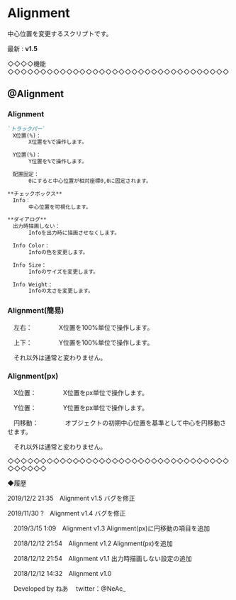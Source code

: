 
# Alignment

中心位置を変更するスクリプトです。

最新 : **v1.5**

◇◇◇◇機能◇◇◇◇◇◇◇◇◇◇◇◇◇◇◇◇◇◇◇◇◇◇◇◇◇◇◇◇◇◇◇◇◇◇

## @Alignment

### Alignment

```markdown
`トラックバー`
　X位置(%)：
　　　　X位置を%で操作します。

　Y位置(%)：
　　　　Y位置を%で操作します。

　配置固定：
　　　　0にすると中心位置が相対座標0,0に固定されます。
```

```markdown
**チェックボックス**
　Info：
　　　　中心位置を可視化します。
```
```markdown
**ダイアログ**
　出力時描画しない：
　　　　Infoを出力時に描画させなくします。

　Info Color：
　　　　Infoの色を変更します。

　Info Size：
　　　　Infoのサイズを変更します。

　Info Weight：
　　　　Infoの太さを変更します。

```



### Alignment(簡易)

　左右：
　　　　X位置を100%単位で操作します。

　上下：
　　　　Y位置を100%単位で操作します。

　それ以外は通常と変わりません。




### Alignment(px)

　X位置：
　　　　X位置をpx単位で操作します。

　Y位置：
　　　　Y位置をpx単位で操作します。

　円移動：
　　　　オブジェクトの初期中心位置を基準として中心を円移動させます。

　それ以外は通常と変わりません。

◇◇◇◇◇◇◇◇◇◇◇◇◇◇◇◇◇◇◇◇◇◇◇◇◇◇◇◇◇◇◇◇◇◇◇◇◇◇◇◇



◆履歴

   2019/12/2 21:35　Alignment v1.5
	バグを修正

   2019/11/30 ?　Alignment v1.4
	バグを修正

　2019/3/15 1:09　Alignment v1.3
	Alignment(px)に円移動の項目を追加

　2018/12/12 21:54　Alignment v1.2
	Alignment(px)を追加

　2018/12/12 21:54　Alignment v1.1
	出力時描画しない設定の追加

　2018/12/12 14:32　Alignment v1.0


　Developed by ねあ
　twitter：@NeAc_